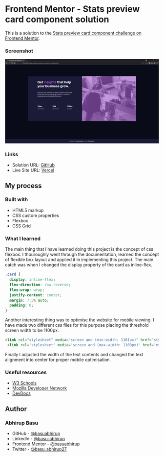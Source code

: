 # Frontend Mentor - Stats preview card component solution

This is a solution to the [Stats preview card component challenge on Frontend Mentor](https://www.frontendmentor.io/challenges/stats-preview-card-component-8JqbgoU62).


### Screenshot

![Final Solution Screenshot](./design/final-screenshot.png)


### Links

- Solution URL: [GitHub](https://github.com/basuabhirup/stats-preview-card)
- Live Site URL: [Vercel](https://stats-preview-card-basuabhirup.vercel.app/)

## My process

### Built with

- HTML5 markup
- CSS custom properties
- Flexbox
- CSS Grid


### What I learned

The main thing that I have learned doing this project is the concept of css flexbox. I thouroughly went through the documentation, learned the concept of flexible box layout and applied it in implementing this project. The main catch was when I changed the display property of the card as inline-flex.


```css
.card {
  display: inline-flex;
  flex-direction: row-reverse;
  flex-wrap: wrap;
  justify-content: center;
  margin: 7.5% auto;
  padding: 0;
}
```
Another interesting thing was to optimise the website for mobile viewing. I have made two different css files for this purpose placing the threshold screen width to be 1100px.

```html
<link rel="stylesheet" media="screen and (min-width: 1101px)" href="styles.css" type="text/css"  />
 <link rel='stylesheet' media='screen and (max-width: 1100px)' href='mstyles.css' type='text/css' />
```

Finally I adjusted the width of the text contents and changed the text alignment into center for proper mobile optimisation.

### Useful resources

- [W3 Schools](https://www.w3schools.com/cssref/default.asp) 
- [Mozilla Developer Network](https://developer.mozilla.org/en-US/docs/Learn) 
- [DevDocs](https://devdocs.io/css/)


## Author

### __Abhirup Basu__

- GitHub - [@basuabhirup](https://github.com/basuabhirup)
- LinkedIn - [@basu-abhirup](https://www.linkedin.com/in/basu-abhirup/)
- Frontend Mentor - [@basuabhirup](https://www.frontendmentor.io/profile/basuabhirup)
- Twitter - [@basu_abhirup27](https://www.twitter.com/basu_abhirup27)

